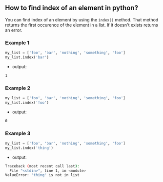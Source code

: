 ## How to find index of an element in python?

You can find index of an element by using the `index()` method. That method returns the first occurence of the element in a list. If it doesn't exists returns an error.

### Example 1

```python
my_list = ['foo', 'bar', 'nothing', 'something', 'foo']
my_list.index('bar')
```

- output:

```sh
1
```

### Example 2

```python
my_list = ['foo', 'bar', 'nothing', 'something', 'foo']
my_list.index('foo')
```

- output:

```sh
0
```

### Example 3

```python
my_list = ['foo', 'bar', 'nothing', 'something', 'foo']
my_list.index('thing')
```

- output:

```sh
Traceback (most recent call last):
  File "<stdin>", line 1, in <module>
ValueError: 'thing' is not in list
```
